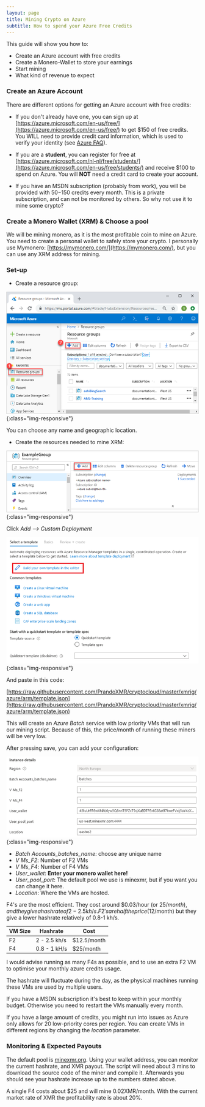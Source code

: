 ```yaml
---
layout: page
title: Mining Crypto on Azure
subtitle: How to spend your Azure Free Credits
---
```


This guide will show you how to:
- Create an Azure account with free credits
- Create a Monero-Wallet to store your earnings
- Start mining
- What kind of revenue to expect


### Create an Azure Account

There are different options for getting an Azure account with free credits:

- If you don't already have one, you can sign up at [https://azure.microsoft.com/en-us/free/](https://azure.microsoft.com/en-us/free/) to get $150 of free credits.
You WILL need to provide credit card information, which is used to verify your identity (see [Azure FAQ](https://azure.microsoft.com/en-us/free/free-account-faq/)).

- If you are a **student**, you can register for free at [https://azure.microsoft.com/nl-nl/free/students/](https://azure.microsoft.com/en-us/free/students/) and receive $100 to spend on Azure. You will **NOT** need a credit card to create your account.

- If you have an MSDN subscription (probably from work), you will be provided with $50-$150 credits every month. This is a private subscription, and can not be monitored by others. So why not use it to mine some crypto?

### Create a Monero Wallet (XRM) & Choose a pool

We will be mining monero, as it is the most profitable coin to mine on Azure. You need to create a personal wallet to safely store your crypto. I personally use Mymonero: [https://mymonero.com/](https://mymonero.com/), but you can use any XRM address for mining.


### Set-up 

- Create a resource group:

![ResourceGroups](assets/img/manage-resource-groups-add-group.png){:class="img-responsive"}

You can choose any name and geographic location.

- Create the resources needed to mine XRM:

![ResourceGroups](assets/img/add-resource.png){:class="img-responsive"}

Click *Add --> Custom Deployment* 

![ResourceGroups](assets/img/Template_editor.png){:class="img-responsive"}

And paste in this code:

[https://raw.githubusercontent.com/PrandoXMR/cryptocloud/master/xmrig/azure/arm/template.json](https://raw.githubusercontent.com/PrandoXMR/cryptocloud/master/xmrig/azure/arm/template.json)

This will create an *Azure Batch* service with low priority VMs that will run our mining script.
Because of this, the price/month of running these miners will be very low.

After pressing save, you can add your configuration:


![ResourceGroups](assets/img/config.PNG){:class="img-responsive"}

- *Batch Accounts_batches_name*: choose any unique name
- *V Ms_F2*: Number of F2 VMs 
- *V Ms_F4*: Number of F4 VMs 
- *User_wallet*: **Enter your monero wallet here!**
- *User_pool_port*: The default pool we use is minexmr, but if you want you can change it here.
- *Location*: Where the VMs are hosted.

F4's are the most efficient. They cost around $0.03/hour (or $25/month), and they give a hash rate of 2-2.5 kh/s.
F2's are half the price (12$/month) but they give a lower hashrate relatively of 0.8-1 kh/s.

VM Size | Hashrate | Cost
--- | --- | ---
 F2  | 2 - 2.5 kh/s | $12.5/month 
 F4  | 0.8 - 1 kH/s |   $25/month 

   I would advise running as many F4s as possible, and to use an extra F2 VM to optimise your monthly azure credits usage.

   The hashrate will fluctuate during the day, as the physical machines running these VMs are used by multiple users.

   If you have a MSDN subscription it's best to keep within your monthly budget. Otherwise you need to restart the VMs manually every month.

   If you have a large amount of credits, you might run into issues as Azure only allows for 20 low-priority cores per region. You can create VMs in different regions by changing the *location* parameter.

### Monitoring & Expected Payouts 

The default pool is [minexmr.org](https://minexmr.com/dashboard). Using your wallet address, you can monitor the current hashrate, and XMR payout.
The script will need about 3 mins to download the source code of the miner and compile it. Afterwards you should see your hashrate increase up to the numbers stated above.

A single F4 costs about $25 and will mine 0.02XMR/month. With the current market rate of XMR the profitability rate is about 20%.





